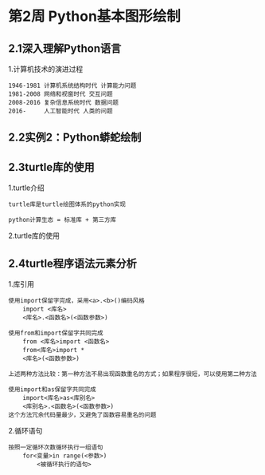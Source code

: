# 第2周 Python基本图形绘制

## 2.1深入理解Python语言

1.计算机技术的演进过程

    1946-1981 计算机系统结构时代 计算能力问题
    1981-2008 网络和视窗时代 交互问题
    2008-2016 复杂信息系统时代 数据问题
    2016-     人工智能时代 人类的问题
    
## 2.2实例2：Python蟒蛇绘制

## 2.3turtle库的使用

1.turtle介绍

    turtle库是turtle绘图体系的python实现
    
    python计算生态 = 标准库 + 第三方库

2.turtle库的使用

    
## 2.4turtle程序语法元素分析

1.库引用
    
    使用import保留字完成，采用<a>.<b>()编码风格
        import <库名>
        <库名>.<函数名>(<函数参数>)
    
    使用from和import保留字共同完成
        from <库名>import <函数名>
        from<库名>import *
        <库名>(<函数参数>)
        
    上述两种方法比较：第一种方法不易出现函数重名的方式；如果程序很短，可以使用第二种方法
    
    使用import和as保留字共同完成
        import<库名>as<库别名>
        <库别名>.<函数名>(<函数参数>)
    这个方法冗余代码量最少，又避免了函数容易重名的问题
    
2.循环语句

    按照一定循环次数循环执行一组语句
        for<变量>in range(<参数>)
            <被循环执行的语句>
        


